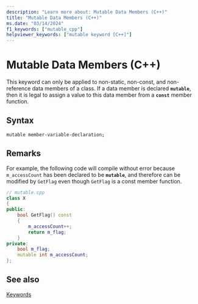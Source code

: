 ```yaml
---
description: "Learn more about: Mutable Data Members (C++)"
title: "Mutable Data Members (C++)"
ms.date: "03/14/2024"
f1_keywords: ["mutable_cpp"]
helpviewer_keywords: ["mutable keyword [C++]"]
---
```

# Mutable Data Members (C++)

This keyword can only be applied to non-static, non-const, and non-reference data members of a class. If a data member is declared **`mutable`**, then it is legal to assign a value to this data member from a **`const`** member function.

## Syntax

```
mutable member-variable-declaration;
```

## Remarks

For example, the following code will compile without error because `m_accessCount` has been declared to be **`mutable`**, and therefore can be modified by `GetFlag` even though `GetFlag` is a const member function.

```cpp
// mutable.cpp
class X
{
public:
    bool GetFlag() const
    {
        m_accessCount++;
        return m_flag;
    }
private:
    bool m_flag;
    mutable int m_accessCount;
};
```

## See also

[Keywords](../cpp/keywords-cpp.md)
